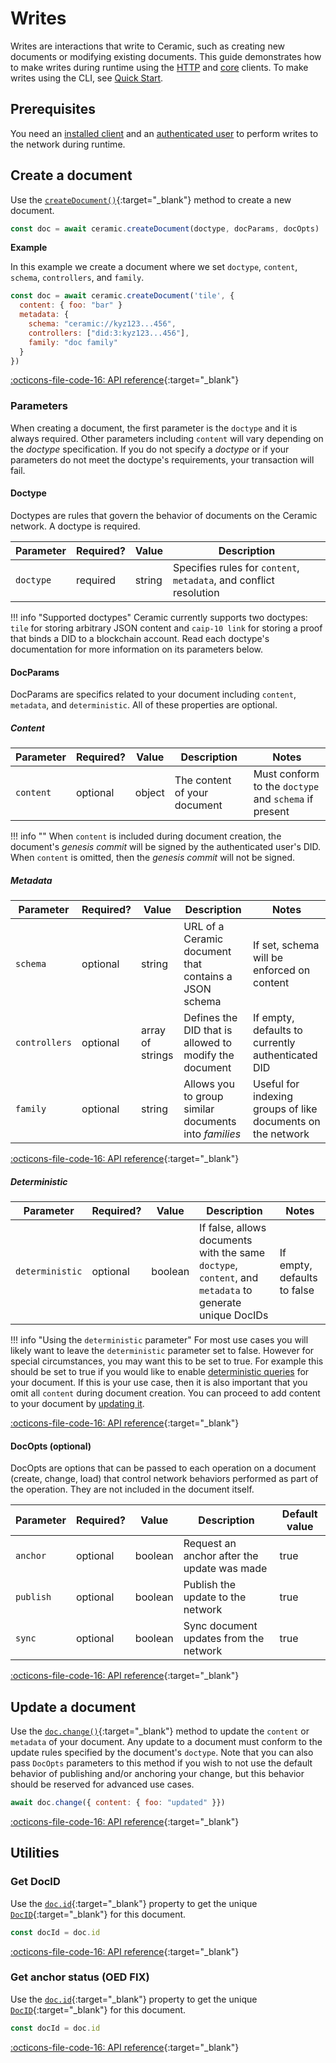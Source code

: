 # Writes
Writes are interactions that write to Ceramic, such as creating new documents or modifying existing documents. This guide demonstrates how to make writes during runtime using the [HTTP](../reference/javascript/clients.md#http-client) and [core](../reference/javascript/clients.md#core-client) clients. To make writes using the CLI, see [Quick Start](quick-start.md).

## Prerequisites
You need an [installed client](installation.md) and an [authenticated user](authentication.md) to perform writes to the network during runtime.

## Create a document
Use the [`createDocument()`](https://developers.ceramic.network/reference/typescript/interfaces/_ceramicnetwork_common.ceramicapi-1.html#createdocument){:target="_blank"} method to create a new document.

```javascript
const doc = await ceramic.createDocument(doctype, docParams, docOpts)
```

**Example**

In this example we create a document where we set `doctype`, `content`, `schema`, `controllers`, and `family`.

```javascript
const doc = await ceramic.createDocument('tile', {
  content: { foo: "bar" }
  metadata: {
    schema: "ceramic://kyz123...456",
    controllers: ["did:3:kyz123...456"],
    family: "doc family"
  }
})
```

[:octicons-file-code-16: API reference](https://developers.ceramic.network/reference/typescript/interfaces/_ceramicnetwork_common.ceramicapi-1.html#createdocument){:target="_blank"}

### Parameters
When creating a document, the first parameter is the `doctype` and it is always required. Other parameters including `content` will vary depending on the *doctype* specification. If you do not specify a *doctype* or if your parameters do not meet the doctype's requirements, your transaction will fail.

#### Doctype
Doctypes are rules that govern the behavior of documents on the Ceramic network. A doctype is required.

| Parameter     | Required?   | Value            | Description |
| ------------- | ----------- | ---------------- | ----------- |
| `doctype`     | required    | string           | Specifies rules for `content`, `metadata`, and conflict resolution |

!!! info "Supported doctypes"
    Ceramic currently supports two doctypes: `tile` for storing arbitrary JSON content and `caip-10 link` for storing a proof that binds a DID to a blockchain account. Read each doctype's documentation for more information on its parameters below.

#### DocParams
DocParams are specifics related to your document including `content`, `metadata`, and `deterministic`. All of these properties are optional.

##### Content

| Parameter     | Required?   | Value            | Description | Notes |
| ------------- | ----------- | ---------------- | ----------- | ----- |
| `content`     | optional    | object           | The content of your document | Must conform to the `doctype` and `schema` if present |

!!! info ""
    When `content` is included during document creation, the document's *genesis commit* will be signed by the authenticated user's DID. When `content` is omitted, then the *genesis commit* will not be signed.

##### Metadata

| Parameter     | Required?   | Value               | Description | Notes |
| ------------- | ----------- | ------------------- | ----------- | ----- |
| `schema`      | optional    | string              | URL of a Ceramic document that contains a JSON schema  | If set, schema will be enforced on content |
| `controllers` | optional    | array of strings    | Defines the DID that is allowed to modify the document | If empty, defaults to currently authenticated DID |
| `family`      | optional    | string              | Allows you to group similar documents into *families* | Useful for indexing groups of like documents on the network | 

[:octicons-file-code-16: API reference](https://developers.ceramic.network/reference/typescript/interfaces/_ceramicnetwork_common.docmetadata-1.html){:target="_blank"}

##### Deterministic

| Parameter         | Required?   | Value            | Description | Notes |
| ----------------- | ----------- | ---------------- | ----------- | ----- |
| `deterministic`   | optional    | boolean          | If false, allows documents with the same `doctype`, `content`, and `metadata` to generate unique DocIDs | If empty, defaults to false |

!!! info "Using the `deterministic` parameter"
    For most use cases you will likely want to leave the `deterministic` parameter set to false. However for special circumstances, you may want this to be set to true. For example this should be set to true if you would like to enable [deterministic queries](queries.md#query-a-deterministic-document) for your document. If this is your use case, then it is also important that you omit all `content` during document creation. You can proceed to add content to your document by [updating it](#update-a-document).

[:octicons-file-code-16: API reference](https://developers.ceramic.network/reference/typescript/interfaces/_ceramicnetwork_common.docparams-1.html#deterministic){:target="_blank"}

#### DocOpts (optional)
DocOpts are options that can be passed to each operation on a document (create, change, load) that control network behaviors performed as part of the operation.  They are not included in the document itself.

| Parameter     | Required?   | Value            | Description | Default value |
| ------------- | ----------- | ---------------- | ----------- | ----- |
| `anchor`      | optional    | boolean          | Request an anchor after the update was made | true |
| `publish`     | optional    | boolean          | Publish the update to the network | true |
| `sync`        | optional    | boolean          | Sync document updates from the network | true |
 
[:octicons-file-code-16: API reference](https://developers.ceramic.network/reference/typescript/interfaces/_ceramicnetwork_common.docopts-1.html){:target="_blank"}


## Update a document
Use the [`doc.change()`](https://developers.ceramic.network/reference/typescript/classes/_ceramicnetwork_common.doctype-1.html#change){:target="_blank"} method to update the `content` or `metadata` of your document. Any update to a document must conform to the update rules specified by the document's `doctype`. Note that you can also pass `DocOpts` parameters to this method if you wish to not use the default behavior of publishing and/or anchoring your change, but this behavior should be reserved for advanced use cases.

```javascript
await doc.change({ content: { foo: "updated" }})
```

[:octicons-file-code-16: API reference](https://developers.ceramic.network/reference/typescript/classes/_ceramicnetwork_common.doctype-1.html#change){:target="_blank"}

## Utilities

### Get DocID
Use the [`doc.id`](https://developers.ceramic.network/reference/typescript/classes/_ceramicnetwork_common.doctype-1.html#id){:target="_blank"} property to get the unique [`DocID`](https://developers.ceramic.network/reference/typescript/classes/_ceramicnetwork_docid.docid.html){:target="_blank"} for this document.

```javascript
const docId = doc.id
```

[:octicons-file-code-16: API reference](https://developers.ceramic.network/reference/typescript/classes/_ceramicnetwork_common.doctype-1.html#id){:target="_blank"}

### Get anchor status (OED FIX)
Use the [`doc.id`](https://developers.ceramic.network/reference/typescript/classes/_ceramicnetwork_common.doctype-1.html#id){:target="_blank"} property to get the unique [`DocID`](https://developers.ceramic.network/reference/typescript/classes/_ceramicnetwork_docid.docid.html){:target="_blank"} for this document.

```javascript
const docId = doc.id
```

[:octicons-file-code-16: API reference](https://developers.ceramic.network/reference/typescript/classes/_ceramicnetwork_common.doctype-1.html#id){:target="_blank"}


</br>
</br>
</br>
